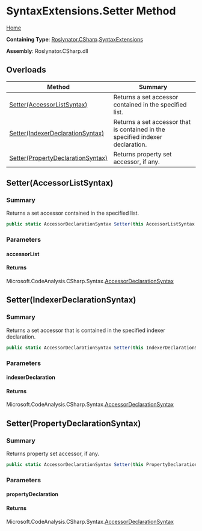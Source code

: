 # SyntaxExtensions\.Setter Method

[Home](../../../../README.md)

**Containing Type**: [Roslynator.CSharp](../../README.md)\.[SyntaxExtensions](../README.md)

**Assembly**: Roslynator\.CSharp\.dll

## Overloads

| Method | Summary |
| ------ | ------- |
| [Setter(AccessorListSyntax)](#Roslynator_CSharp_SyntaxExtensions_Setter_Microsoft_CodeAnalysis_CSharp_Syntax_AccessorListSyntax_) | Returns a set accessor contained in the specified list\. |
| [Setter(IndexerDeclarationSyntax)](#Roslynator_CSharp_SyntaxExtensions_Setter_Microsoft_CodeAnalysis_CSharp_Syntax_IndexerDeclarationSyntax_) | Returns a set accessor that is contained in the specified indexer declaration\. |
| [Setter(PropertyDeclarationSyntax)](#Roslynator_CSharp_SyntaxExtensions_Setter_Microsoft_CodeAnalysis_CSharp_Syntax_PropertyDeclarationSyntax_) | Returns property set accessor, if any\. |

## Setter\(AccessorListSyntax\)<a name="Roslynator_CSharp_SyntaxExtensions_Setter_Microsoft_CodeAnalysis_CSharp_Syntax_AccessorListSyntax_"></a>

### Summary

Returns a set accessor contained in the specified list\.

```csharp
public static AccessorDeclarationSyntax Setter(this AccessorListSyntax accessorList)
```

### Parameters

#### accessorList





#### Returns

Microsoft\.CodeAnalysis\.CSharp\.Syntax\.[AccessorDeclarationSyntax](https://docs.microsoft.com/en-us/dotnet/api/microsoft.codeanalysis.csharp.syntax.accessordeclarationsyntax)

## Setter\(IndexerDeclarationSyntax\)<a name="Roslynator_CSharp_SyntaxExtensions_Setter_Microsoft_CodeAnalysis_CSharp_Syntax_IndexerDeclarationSyntax_"></a>

### Summary

Returns a set accessor that is contained in the specified indexer declaration\.

```csharp
public static AccessorDeclarationSyntax Setter(this IndexerDeclarationSyntax indexerDeclaration)
```

### Parameters

#### indexerDeclaration





#### Returns

Microsoft\.CodeAnalysis\.CSharp\.Syntax\.[AccessorDeclarationSyntax](https://docs.microsoft.com/en-us/dotnet/api/microsoft.codeanalysis.csharp.syntax.accessordeclarationsyntax)

## Setter\(PropertyDeclarationSyntax\)<a name="Roslynator_CSharp_SyntaxExtensions_Setter_Microsoft_CodeAnalysis_CSharp_Syntax_PropertyDeclarationSyntax_"></a>

### Summary

Returns property set accessor, if any\.

```csharp
public static AccessorDeclarationSyntax Setter(this PropertyDeclarationSyntax propertyDeclaration)
```

### Parameters

#### propertyDeclaration





#### Returns

Microsoft\.CodeAnalysis\.CSharp\.Syntax\.[AccessorDeclarationSyntax](https://docs.microsoft.com/en-us/dotnet/api/microsoft.codeanalysis.csharp.syntax.accessordeclarationsyntax)

